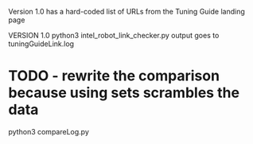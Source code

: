 Version 1.0 has a hard-coded list of URLs from the Tuning Guide landing page

VERSION 1.0
python3 intel_robot_link_checker.py
output goes to tuningGuideLink.log

# TODO - rewrite the comparison because using sets scrambles the data
python3 compareLog.py
